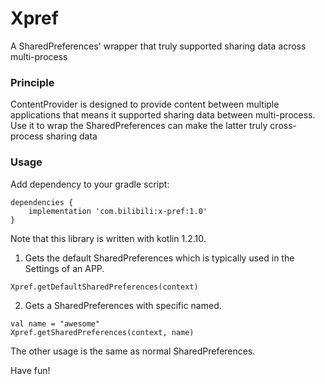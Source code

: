 Xpref
====

A SharedPreferences' wrapper that truly supported sharing data across multi-process

### Principle

ContentProvider is designed to provide content between multiple applications that means it supported
sharing data between multi-process. Use it to wrap the SharedPreferences can make the latter truly
cross-process sharing data

### Usage

Add dependency to your gradle script:

```
dependencies {
    implementation 'com.bilibili:x-pref:1.0'
}
```

Note that this library is written with kotlin 1.2.10.

1. Gets the default SharedPreferences which is typically used in the Settings of an APP.

```
Xpref.getDefaultSharedPreferences(context)
```

2. Gets a SharedPreferences with specific named.

```
val name = "awesome"
Xpref.getSharedPreferences(context, name)
```

The other usage is the same as normal SharedPreferences.

Have fun!
